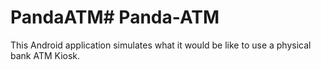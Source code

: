 # PandaATM# Panda-ATM
This Android application simulates what it would be like to use a physical bank ATM Kiosk.
